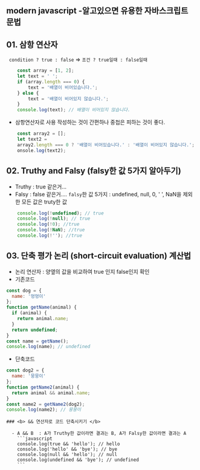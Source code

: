##  <b> modern javascript -알고있으면 유용한 자바스크립트 문법 </b>

## 01. 삼항 연산자
` condition ? true : false`  => ` 조건 ? true일때 : false일때 `
```javascript
    const array = [1, 2];
    let text = ' ';
    if (array.length === 0) {
        text = '배열이 비어있습니다.';
    } else {
        text = '배열이 비어있지 않습니다.';
    }
    console.log(text); // 배열이 비어있지 않습니다.
```
- 삼항연산자로 사용 작성하는 것이 간편하나 중첩은 피하는 것이 좋다.
  
```javascript
    const array2 = [];
    let text2 =
	array2.length === 0 ? '배열이 비어있습니다.' : '배열이 비어있지 않습니다.';
    onsole.log(text2);
```
## 02. Truthy and Falsy (falsy한 값 5가지 알아두기)
  - Truthy : true 같은거...
  - Falsy : false 같은거.... 
    `falsy`한 값 5가지 : undefined, null, 0, ' ', NaN을 제외한 모든 값은 truty한 값
```javascript
    console.log(!undefined); // true
    console.log(!null); // true
    console.log(!0); //true
    console.log(!NaN); //true
    console.log(!''); //true
```

## 03. 단축 평가 논리 (short-circuit evaluation) 계산법
  - 논리 연산자 : 양옆의 값을 비교하여 true 인지 false인지 확인
  - 기존코드
  ``` javascript
  const dog = {
	name: '멍멍이'
  };
  function getName(animal) {
    if (animal) {
      return animal.name;
    }
    return undefined;
  }
  const name = getName();
  console.log(name); // undefined
  ```
  - 단축코드
  ```javascript
  const dog2 = {
	name: '뭉뭉이'
  };
  function getName2(animal) {
    return animal && animal.name;
  }
  const name2 = getName2(dog2);
  console.log(name2); // 뭉뭉이
  ```

    ### <b> && 연산자로 코드 단축시키기 </b>

      - A && B  : A가 Truthy한 값이라면 결과는 B, A가 Falsy한 값이라면 결과는 A
        ```javascript
        console.log(true && 'hello'); // hello
        console.log('hello' && 'bye'); // bye
        console.log(null && 'hello'); // null
        console.log(undefined && 'bye'); // undefined     
        ``` 
    